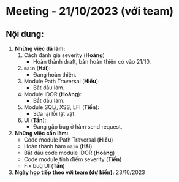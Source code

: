 # Meeting - 21/10/2023 (với team)
## Nội dung:
1. **Những việc đã làm:**
    1. Cách đánh giá severity (**Hoàng**)
        - Hoàn thành draft, bản hoàn thiện có vào 21/10.
    2. `main` (**Hải**):
        - Đang hoàn thiện.
    3. Module Path Traversal (**Hiếu**):
        - Bắt đầu làm.
    4. Module IDOR (**Hoàng**):
        - Bắt đầu làm.
    5. Module SQLi, XSS, LFI (**Tiến**):
        - Sửa lại lỗi lặt vặt.
    6. UI (**Tấn**):
        - Đang gặp bug ở hàm send request.
2. **Những việc cần làm:**
    - Code module Path Traversal (**Hiếu**)
    - Hoàn thành hàm `main` (**Hải**)
    - Bắt đầu code module IDOR (**Hoàng**)
    - Code module tính điểm severity (**Tiến**)
    - Fix bug UI (**Tấn**)
3. **Ngày họp tiếp theo với team (dự kiến):** 23/10/2023
